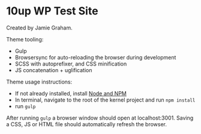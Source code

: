 # 10up WP Test Site 

Created by Jamie Graham. 

Theme tooling:
* Gulp
* Browsersync for auto-reloading the browser during development
* SCSS with autoprefixer, and CSS minification
* JS concatenation + uglification

Theme usage instructions:
* If not already installed, install [Node and NPM](https://nodejs.org/en/download/)
* In terminal, navigate to the root of the kernel project and run `npm install`
* run `gulp`

After running `gulp` a browser window should open at localhost:3001. Saving a CSS, JS or HTML file should automatically refresh the browser.